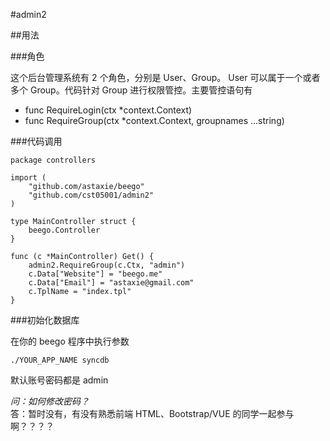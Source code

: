 #admin2

##用法

###角色

这个后台管理系统有 2 个角色，分别是 User、Group。 User 可以属于一个或者多个 Group。代码针对 Group 进行权限管控。主要管控语句有

* func RequireLogin(ctx *context.Context)
* func RequireGroup(ctx *context.Context, groupnames ...string)

###代码调用

    package controllers

    import (
        "github.com/astaxie/beego"
        "github.com/cst05001/admin2"
    )

    type MainController struct {
        beego.Controller
    }

    func (c *MainController) Get() {
        admin2.RequireGroup(c.Ctx, "admin")
        c.Data["Website"] = "beego.me"
        c.Data["Email"] = "astaxie@gmail.com"
        c.TplName = "index.tpl"
    }

###初始化数据库

在你的 beego 程序中执行参数

    ./YOUR_APP_NAME syncdb

默认账号密码都是 admin

*问：如何修改密码？*  
答：暂时没有，有没有熟悉前端 HTML、Bootstrap/VUE 的同学一起参与啊？？？？
